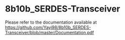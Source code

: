 # 8b10b_SERDES-Transceiver
Please refer to the documentation available at https://github.com/Yayi98/8b10b_SERDES-Transceiver/blob/master/Documentation.pdf
